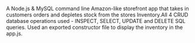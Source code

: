 A Node.js & MySQL command line Amazon-like storefront app that takes in customers orders and depletes stock from the stores Inventory.All 4 CRUD database operations used - INSPECT, SELECT, UPDATE and DELETE SQL queries. Used an exported constructor file to display the inventory in the app.js.
